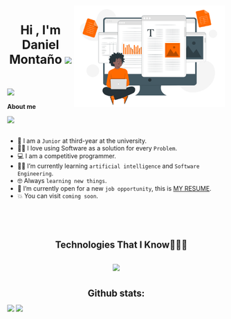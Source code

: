 <img align="right" src="https://raw.githubusercontent.com/gabrlcj/gabrlcj/2aa161dfb942e25ec84396721837dfccc98e08f2/Illustration.svg" alt="Illustration" title="Illustration Storyset" width=350/>
<h1 align="center"><b>Hi , I'm Daniel Montaño </b><img src="https://media.giphy.com/media/hvRJCLFzcasrR4ia7z/giphy.gif" width="35"></h1>

<br>	

<picture><img src = "https://github.com/7oSkaaa/7oSkaaa/blob/main/Images/about_me.gif?raw=true" width = 80px></picture> <p width = 60px><strong>About me</strong></p>

<picture> <img align="left" src="https://github.com/7oSkaaa/7oSkaaa/blob/main/Images/Right_Side.gif?raw=true" width = 250px></picture>
<br><br>

- :school: I am a `Junior` at third-year at the university.
- :technologist: I love using Software as a solution for every `Problem`.
- :computer: I am a competitive programmer.
- :student: I’m currently learning `artificial intelligence` and `Software Engineering`.
- :nerd_face: Always `learning new things`.
- :thinking: I’m currently open for a new `job opportunity`, this is [MY RESUME](https://web.magneto365.com/pl/profesionalgitdsma-8309999).
- :boom: You can visit `coming soon`.


<br><br>
<div id="user-content-toc">
  <ul align="center">
    <summary><h2 style="display: inline-block">Technologies That I Know👨🏻‍💻</h2></summary>
  </ul>
</div>
<!--tech stack icons-->
<p align="center">
  <a href="https://skillicons.dev">
    <img src="https://skillicons.dev/icons?i=git,aws,css,figma,firebase,github,html,java,js,mongodb,mysql,nextjs,nodejs,react,vscode" />
  </a>
</p>
<br>
<h2 align="center" style="margin: 5px 10px;">Github stats:</h2> 

[![](https://github-readme-stats.vercel.app/api?username=Danielsteve18&show_icons=true&theme=tokyonight&hide_border=true&locale=en)](https://github.com/Danielsteve18)
[![](https://github-readme-streak-stats.herokuapp.com/?user=Danielsteve18&theme=material-palenight)](https://github.com/Danielsteve18)
</div>








